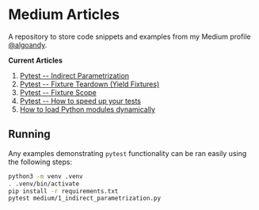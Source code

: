 # Medium Articles

A repository to store code snippets and examples from my Medium profile [@algoandy](https://medium.com/@algoandy).

**Current Articles**
1. [Pytest -- Indirect Parametrization](https://medium.com/@algoandy/pytest-indirect-parametrization-fa0721324968)
2. [Pytest -- Fixture Teardown (Yield Fixtures)](https://medium.com/@algoandy/pytest-fixture-teardown-yield-fixtures-ed21640f6b20)
3. [Pytest -- Fixture Scope](https://medium.com/@algoandy/pytest-fixture-scope-592c50aff652)
4. [Pytest -- How to speed up your tests](https://medium.com/@algoandy/pytest-how-to-speed-up-your-tests-c8a6e3145d7e)
5. [How to load Python modules dynamically](https://medium.com/@algoandy/how-to-load-python-modules-dynamically-ebcd175ee631)

## Running

Any examples demonstrating `pytest` functionality can be ran easily using the following steps:

```bash
python3 -m venv .venv
. .venv/bin/activate
pip install -r requirements.txt
pytest medium/1_indirect_parametrization.py
```

